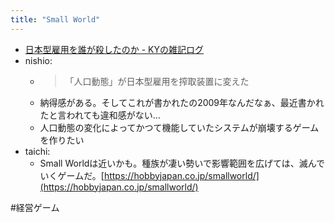 ```yaml
---
title: "Small World"
---
```


- [日本型雇用を誰が殺したのか - KYの雑記ログ](https://crossacross.org/ky/Who+ruined+Japanese+employment+system+part+1)
- nishio:
    - > 「人口動態」が日本型雇用を搾取装置に変えた
    - 納得感がある。そしてこれが書かれたの2009年なんだなぁ、最近書かれたと言われても違和感がない…
    - 人口動態の変化によってかつて機能していたシステムが崩壊するゲームを作りたい
- taichi:
    - Small Worldは近いかも。種族が凄い勢いで影響範囲を広げては、滅んでいくゲームだ。[https://hobbyjapan.co.jp/smallworld/](https://hobbyjapan.co.jp/smallworld/)

#経営ゲーム
